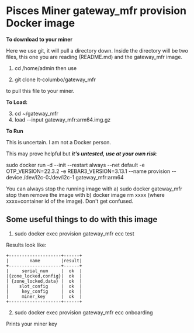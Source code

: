 # Pisces Miner gateway_mfr provision Docker image

**To download to your miner**

Here we use git, it will pull a directory down. Inside the directory will be two files, this one you are reading (README.md) and the gateway_mfr image.

1. cd  /home/admin then use

2. git clone lt-columbo/gateway_mfr

to pull this file to your miner.

**To Load:**

3. cd  ~/gateway_mfr
4. load --input gateway_mfr:arm64.img.gz

**To Run**

This is uncertain. I am not a Docker person. 

This may prove helpful but **_it's untested, use at your own risk_**:

sudo docker run -d --init --restart always --net default -e OTP_VERSION=22.3.2 -e REBAR3_VERSION=3.13.1 --name provision --device /dev/i2c-0:/dev/i2c-1 gateway_mfr:arm64

You can always stop the running image with a) sudo docker gateway_mfr stop then remove the image with b) docker image rm xxxx (where xxxx=container id of the image). Don't get confused.

## Some useful things to do with this image

1. sudo docker exec provision gateway_mfr ecc test

Results look like:
```
+--------------------+------+
|        name        |result|
+--------------------+------+
|     serial_num     |  ok  |
|{zone_locked,config}|  ok  |
| {zone_locked,data} |  ok  |
|    slot_config     |  ok  |
|     key_config     |  ok  |
|     miner_key      |  ok  |
+--------------------+------+
```

2. sudo docker exec provision gateway_mfr ecc onboarding

Prints your miner key
